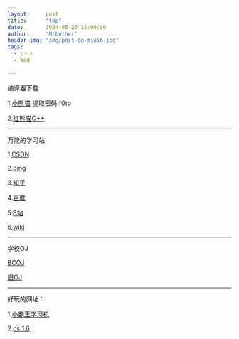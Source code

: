 ```yaml
---
layout:     post
title:      "top"
date:       3024-05-25 12:00:00
author:     "Mrbother"
header-img: "img/post-bg-miui6.jpg"
tags:
  - c＋＋
  - Wed
    
---
```



编译器下载

1.[小熊猫](https://wwe.lanzoui.com/b01os0mwd)
提取密码:f0tp

2.[红熊猫C++](https://safe.51xiazai.cn/huajunsafe/DevCpp6.7.5.exe)

------------

万能的学习站

1.[CSDN](https://www.csdn.net/)

2.[bing](https://cn.bing.com/)

3.[知乎](https://www.zhihu.com/)

4.[百度](https://www.baidu.com/)

5.[B站](https://www.bilibili.com/)

6.[wiki](https://oi-wiki.org/)

------------
学校OJ

[BCOJ](http://123.207.34.142/)

[旧OJ](http://106.52.83.178/)



------------

好玩的网址：

1.[小霸王学习机](http://ending.fun/)

2.[cs 1.6](https://play-cs.com/)


